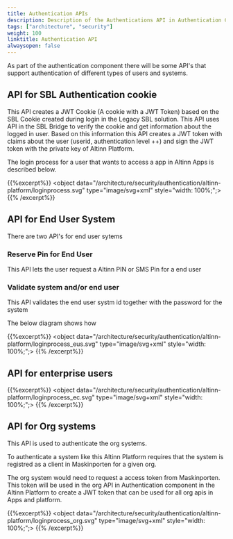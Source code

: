 ```yaml
---
title: Authentication APIs
description: Description of the Authentications API in Authentication Component
tags: ["architecture", "security"]
weight: 100
linktitle: Authentication API
alwaysopen: false
---
```


As part of the authentication component there will be some API's that support authentication of different types of users and systems. 

## API for SBL Authentication cookie
This API creates a JWT Cookie (A cookie with a JWT Token) based on the SBL Cookie created during login in the Legacy SBL solution. This API uses API in the SBL Bridge to verify the cookie
and get information about the logged in user. Based on this information this API creates a JWT token with claims about the user (userid, authentication level ++) and sign the JWT token with
the private key of Altinn Platform.

The login process for a user that wants to access a app in Altinn Apps is described below.

{{%excerpt%}}
<object data="/architecture/security/authentication/altinn-platform/loginprocess.svg" type="image/svg+xml" style="width: 100%;";></object>
{{% /excerpt%}}


## API for End User System
There are two API's for end user sytems

### Reserve Pin for End User
This API lets the user request a Altinn PIN or SMS Pin for a end user 

### Validate system and/or end user
This API validates the end user systm id together with the password for the system 


The below diagram shows how

{{%excerpt%}}
<object data="/architecture/security/authentication/altinn-platform/loginprocess_eus.svg" type="image/svg+xml" style="width: 100%;";></object>
{{% /excerpt%}}

## API for enterprise users

{{%excerpt%}}
<object data="/architecture/security/authentication/altinn-platform/loginprocess_ec.svg" type="image/svg+xml" style="width: 100%;";></object>
{{% /excerpt%}}

## API for Org systems
This API is used to authenticate the org systems.

To authenticate a system like this Altinn Platform requires that the system is registred as a client in Maskinporten for a given org.

The org system would need to request a access token from Maskinporten. This token will be used in the org API in Authentication component in the Altinn Platform
to create a JWT token that can be used for all org apis in Apps and platform. 

{{%excerpt%}}
<object data="/architecture/security/authentication/altinn-platform/loginprocess_org.svg" type="image/svg+xml" style="width: 100%;";></object>
{{% /excerpt%}}